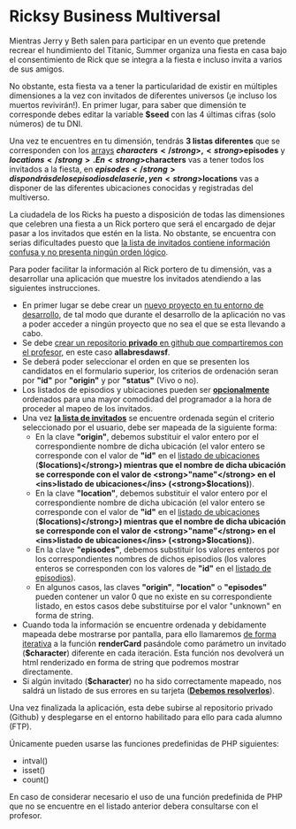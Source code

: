 # Ricksy Business Multiversal
Mientras Jerry y Beth salen para participar en un evento que pretende recrear el hundimiento del Titanic, Summer organiza una fiesta en casa bajo el consentimiento de Rick que se integra a la fiesta e incluso invita a varios de sus amigos.

No obstante, esta fiesta va a tener la particularidad de existir en múltiples dimensiones a la vez con invitados de diferentes universos (¡e incluso los muertos revivirán!). En primer lugar, para saber que dimensión te corresponde debes editar la variable <strong>$seed</strong> con las 4 últimas cifras (solo números) de tu DNI.

Una vez te encuentres en tu dimensión, tendrás <strong>3 listas diferentes</strong> que se corresponden con los <ins>arrays</ins> <strong>$characters</strong>, <strong>$episodes</strong> y <strong>$locations</strong>. En <strong>$characters</strong> vas a tener todos los invitados a la fiesta, en <strong>$episodes</strong> dispondrás de los episodios de la serie, y en <strong>$locations</strong> vas a disponer de las diferentes ubicaciones conocidas y registradas del multiverso.

La ciudadela de los Ricks ha puesto a disposición de todas las dimensiones que celebren una fiesta a un Rick portero que será el encargado de dejar pasar a los invitados que estén en la lista. No obstante, se encuentra con serias dificultades puesto que <ins>la lista de invitados contiene información confusa y no presenta ningún orden lógico</ins>.

Para poder facilitar la información al Rick portero de tu dimensión, vas a desarrollar una aplicación que muestre los invitados atendiendo a las siguientes instrucciones.

- En primer lugar se debe crear un <ins>nuevo proyecto en tu entorno de desarrollo</ins>, de tal modo que durante el desarrollo de la aplicación no vas a poder acceder a ningún proyecto que no sea el que se esta llevando a cabo.
- Se debe <ins>crear un repositorio <strong>privado</strong> en github que compartiremos con el profesor</ins>, en este caso <strong>allabresdawsf</strong>.
- Se deberá poder seleccionar el orden en que se presenten los candidatos en el formulario superior, los criterios de ordenación seran por <strong>"id"</strong> por <strong>"origin"</strong> y por <strong>"status"</strong> (Vivo o no).
- Los listados de episodios y ubicaciones pueden ser <strong><ins>opcionalmente</ins></strong> ordenados para una mayor comodidad del programador a la hora de proceder al mapeo de los invitados.
- Una vez <strong><ins>la lista de invitados</ins></strong> se encuentre ordenada según el criterio seleccionado por el usuario, debe ser mapeada de la siguiente forma:
  - En la clave <strong>"origin"</strong>, debemos substituir el valor entero por el correspondiente nombre de dicha ubicación (el valor entero se corresponde con el valor de <strong>"id"</strong> en el <ins>listado de ubicaciones</ins> (<strong>$locations)</strong>) mientras que el nombre de dicha ubicación se corresponde con el valor de <strong>"name"</strong> en el <ins>listado de ubicaciones</ins> (<strong>$locations)</strong>).
  - En la clave <strong>"location"</strong>, debemos substituir el valor entero por el correspondiente nombre de dicha ubicación (el valor entero se corresponde con el valor de <strong>"id"</strong> en el <ins>listado de ubicaciones</ins> (<strong>$locations)</strong>) mientras que el nombre de dicha ubicación se corresponde con el valor de <strong>"name"</strong> en el <ins>listado de ubicaciones</ins> (<strong>$locations)</strong>).
  - En la clave <strong>"episodes"</strong>, debemos substituir los valores enteros por los correspondientes nombres de dichos episodios (los valores enteros se corresponden con los valores de <strong>"id"</strong> en el <ins>listado de episodios</ins>).
  - En algunos casos, las claves <strong>"origin"</strong>, <strong>"location"</strong> o <strong>"episodes"</strong> pueden contener un valor 0 que no existe en su correspondiente listado, en estos casos debe substituirse por el valor "unknown" en forma de string.
- Cuando toda la información se encuentre ordenada y debidamente mapeada debe mostrarse por pantalla, para ello llamaremos <ins>de forma iterativa</ins> a la función <strong>renderCard</strong> pasándole como parámetro un invitado (<strong>$character</strong>) diferente en cada iteración. Esta función nos devolverá un html renderizado en forma de string que podremos mostrar directamente.
- Si algún invitado (<strong>$character</strong>) no ha sido correctamente mapeado, nos saldrá un listado de sus errores en su tarjeta (<strong><ins>Debemos resolverlos</ins></strong>).

Una vez finalizada la aplicación, esta debe subirse al repositorio privado (Github) y desplegarse en el entorno habilitado para ello para cada alumno (FTP).

Únicamente pueden usarse las funciones predefinidas de PHP siguientes:
- intval()
- isset()
- count()

En caso de considerar necesario el uso de una función predefinida de PHP que no se encuentre en el listado anterior debera consultarse con el profesor.
